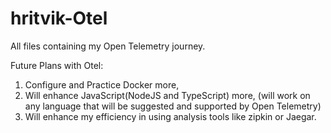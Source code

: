 # hritvik-Otel
All files containing my Open Telemetry journey.

Future Plans with Otel:

1) Configure and Practice Docker more,
2) Will enhance JavaScript(NodeJS and TypeScript) more, (will work on any language that will be suggested and supported by Open Telemetry)
3) Will enhance my efficiency in using analysis tools like zipkin or Jaegar.
